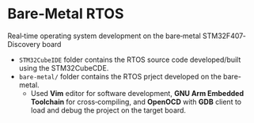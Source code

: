 # Bare-Metal RTOS
Real‐time operating system development on the bare‐metal STM32F407‐Discovery board 
* `STM32CubeIDE` folder contains the RTOS source code developed/built using the STM32CubeCDE.
* `bare-metal/` folder contains the RTOS prject developed on the bare-metal.
	- Used **Vim** editor for software development, **GNU Arm Embedded Toolchain** for
	  cross‐compiling, and **OpenOCD** with **GDB** client to load and debug the project
	  on the target board.

